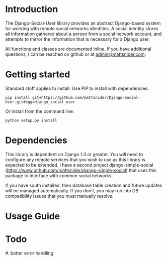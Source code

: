 Introduction
============

The Django-Social-User library provides an abstract Django-based system for working with remote social networks identities. A social identity stores all information gathered about a person from a social network account, and attempts to mirror the information that is necessary for a Django user.

All functions and classes are documented inline. If you have additional questions, I can be reached on github or at admin@mattsnider.com.

Getting started
===============

Standard stuff applies to install. Use PIP to install with dependencies:

    pip install git+https://github.com/mattsnider/Django-Social-User.git#egg=django_social_user

Or install from the command line:

    python setup.py install

Dependencies
============

This library is dependent on Django 1.3 or greater. You will need to configure any remote services that you wish to use as this library is expected to be extended. I have a second project django-simple-social (https://www.github.com/mattsnider/django-simple-social) that uses this package to interface with common social networks.

If you have south installed, then database table creation and future updates will be managed automatically. If you don't, you may run into DB compatibility issues that you must manually resolve.

Usage Guide
===========



Todo
====

#. better error handling